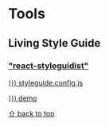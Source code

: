# Tools

## Living Style Guide
### ["react-styleguidist"](https://github.com/styleguidist/react-styleguidist)

[⟩⟩⟩ styleguide.config.js](/playground/src/styleguide.config.js)  

[⟩⟩⟩ demo](https://piotrwitek.github.io/react-redux-typescript-guide/styleguide/)

[⇧ back to top](#table-of-contents)